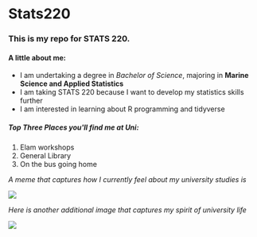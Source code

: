 # Stats220 

### This is my repo for STATS 220. 

#### **A little about me:**

- I am undertaking a degree in *Bachelor of Science*, majoring in **Marine Science and Applied Statistics**
- I am taking STATS 220 because I want to develop my statistics skills further
- I am interested in learning about R programming and tidyverse

##### **Top Three Places you'll find me at Uni:** 

1. Elam workshops
2. General Library
3. On the bus going home

_A meme that captures how I currently feel about my university studies is_ 

![](https://i.pinimg.com/originals/00/76/a6/0076a658f86973f34514efff46a40726.gif) 

_Here is another additional image that captures my spirit of university life_ 

![](https://media.tenor.com/fluAkiutEZYAAAAM/mike-wazowski-monsters-inc.gif)

